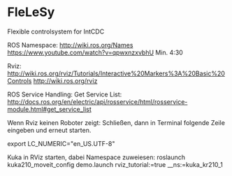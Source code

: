 # FleLeSy
Flexible controlsystem for IntCDC























ROS Namespace:
http://wiki.ros.org/Names
https://www.youtube.com/watch?v=qpwxnzxvbhU Min. 4:30

Rviz:
http://wiki.ros.org/rviz/Tutorials/Interactive%20Markers%3A%20Basic%20Controls 
http://wiki.ros.org/rviz

ROS Service Handling:
Get Service List:
http://docs.ros.org/en/electric/api/rosservice/html/rosservice-module.html#get_service_list



Wenn Rviz keinen Roboter zeigt:
Schließen, dann in Terminal folgende Zeile eingeben und erneut starten.

export LC_NUMERIC="en_US.UTF-8"

Kuka in RViz starten, dabei Namespace zuweiesen:
roslaunch kuka210_moveit_config demo.launch rviz_tutorial:=true __ns:=kuka_kr210_1
